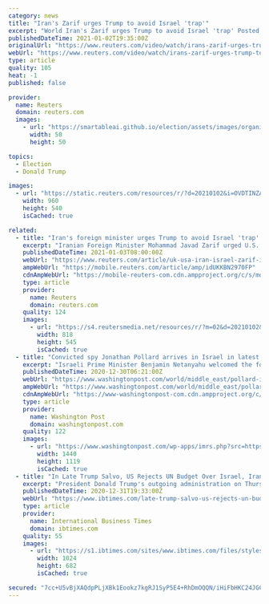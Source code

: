 ```yaml
---
category: news
title: "Iran's Zarif urges Trump to avoid Israel 'trap'"
excerpt: "World Iran's Zarif urges Trump to avoid Israel 'trap' Posted . Iranian Foreign Minister Mohammad Javad Zarif urged U.S. President Donald Trump on Saturday not to be \"trapped\" by a"
publishedDateTime: 2021-01-02T19:35:00Z
originalUrl: "https://www.reuters.com/video/watch/irans-zarif-urges-trump-to-avoid-israel-id723681575?chan=8gwsyvzx"
webUrl: "https://www.reuters.com/video/watch/irans-zarif-urges-trump-to-avoid-israel-id723681575?chan=8gwsyvzx"
type: article
quality: 105
heat: -1
published: false

provider:
  name: Reuters
  domain: reuters.com
  images:
    - url: "https://smartableai.github.io/election/assets/images/organizations/reuters.com-50x50.jpg"
      width: 50
      height: 50

topics:
  - Election
  - Donald Trump

images:
  - url: "https://static.reuters.com/resources/r/?d=20210102&i=OVDTINZAJ&r=OVDTINZAJ&t=2"
    width: 960
    height: 540
    isCached: true

related:
  - title: "Iran's foreign minister urges Trump to avoid Israel 'trap' to provoke war"
    excerpt: "Iranian Foreign Minister Mohammad Javad Zarif urged U.S. President Donald Trump on Saturday not to be \"trapped\" by an alleged Israeli plan to provoke a war through attacks on U.S. forces in Iraq."
    publishedDateTime: 2021-01-03T08:00:00Z
    webUrl: "https://www.reuters.com/article/uk-usa-iran-israel-zarif-idUKKBN2970FP"
    ampWebUrl: "https://mobile.reuters.com/article/amp/idUKKBN2970FP"
    cdnAmpWebUrl: "https://mobile-reuters-com.cdn.ampproject.org/c/s/mobile.reuters.com/article/amp/idUKKBN2970FP"
    type: article
    provider:
      name: Reuters
      domain: reuters.com
    quality: 124
    images:
      - url: "https://s4.reutersmedia.net/resources/r/?m=02&d=20210102&t=2&i=1546421573&w=&fh=545px&fw=&ll=&pl=&sq=&r=LYNXMPEH0109Y"
        width: 818
        height: 545
        isCached: true
  - title: "Convicted spy Jonathan Pollard arrives in Israel in latest Trump parting gift"
    excerpt: "Israeli Prime Minister Benjamin Netanyahu welcomed the former U.S. Navy analyst and his wife, Esther, with a celebratory Jewish prayer."
    publishedDateTime: 2020-12-30T06:21:00Z
    webUrl: "https://www.washingtonpost.com/world/middle_east/pollard-israel-spy-trump-netanyahu/2020/12/30/76a52f38-4a59-11eb-97b6-4eb9f72ff46b_story.html"
    ampWebUrl: "https://www.washingtonpost.com/world/middle_east/pollard-israel-spy-trump-netanyahu/2020/12/30/76a52f38-4a59-11eb-97b6-4eb9f72ff46b_story.html?outputType=amp"
    cdnAmpWebUrl: "https://www-washingtonpost-com.cdn.ampproject.org/c/s/www.washingtonpost.com/world/middle_east/pollard-israel-spy-trump-netanyahu/2020/12/30/76a52f38-4a59-11eb-97b6-4eb9f72ff46b_story.html?outputType=amp"
    type: article
    provider:
      name: Washington Post
      domain: washingtonpost.com
    quality: 122
    images:
      - url: "https://www.washingtonpost.com/wp-apps/imrs.php?src=https://arc-anglerfish-washpost-prod-washpost.s3.amazonaws.com/public/ORA2GDSKMYI6XKPUBZTIXF3SXI.jpg&w=1440"
        width: 1440
        height: 1119
        isCached: true
  - title: "In Late Trump Salvo, US Rejects UN Budget Over Israel, Iran"
    excerpt: "President Donald Trump's outgoing administration on Thursday fired a late salvo against the United Nations by voting against its budget, citing disagreements on Israel and Iran, but it found virtually no international support."
    publishedDateTime: 2020-12-31T19:33:00Z
    webUrl: "https://www.ibtimes.com/late-trump-salvo-us-rejects-un-budget-over-israel-iran-3112727"
    type: article
    provider:
      name: International Business Times
      domain: ibtimes.com
    quality: 55
    images:
      - url: "https://s1.ibtimes.com/sites/www.ibtimes.com/files/styles/full/public/2020/12/31/kelly-craft-seen-here-in-september-has-voted.jpg"
        width: 1024
        height: 682
        isCached: true

secured: "7cc+U5vBjXAQdpPLjXBk1Eookz7kgRJ1SyP5E4+RhDmOQQN/iHiFbHKC24JGCKERAOgiwu4dxDpQqS8CuznngWbkO6sjyJG6zwSylEgU7lQv+0Vz2vR+MUsY48WLPsXJoj38VYPMRFDGNhMpxi6dYl/5cYaaTSmGBA26+fUsVatSBofu28aVhdGAOkS8lDezW1U6dFoFIt4RUr8LBfOFw9Tx3gULhEboqSkM+19qDNYPCOZw+I61sC6xaBhGJ+psTOFIB1ARiJYxlsIDvGiw7j2O5IyS4itbHztDprKOwNRjsB7SRCs1bfKNtigk3ES/niGxeOzPxTasA2wx6DoV0tJXKVxzqhPkdlUJ1gQjXbo=;VlBj7jacyQN24YPAhewXoQ=="
---
```


